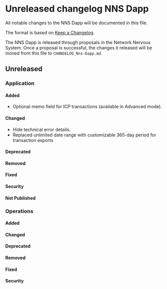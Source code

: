 # Unreleased changelog NNS Dapp

All notable changes to the NNS Dapp will be documented in this file.

The format is based on [Keep a Changelog](https://keepachangelog.com/en/1.0.0/).

The NNS Dapp is released through proposals in the Network Nervous System. Once a
proposal is successful, the changes it released will be moved from this file to
`CHANGELOG_Nns-Dapp.md`.

## Unreleased

### Application

#### Added

- Optional memo field for ICP transactions (available in Advanced mode).

#### Changed

- Hide technical error details.
- Replaced unlimited date range with customizable 365-day period for transaction exports

#### Deprecated

#### Removed

#### Fixed

#### Security

#### Not Published

### Operations

#### Added

#### Changed

#### Deprecated

#### Removed

#### Fixed

#### Security
